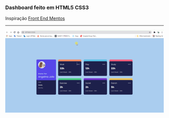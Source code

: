 <h3>Dashboard feito em HTML5 CSS3</h3>
<p>Inspiração <a href="https://www.frontendmentor.io/challenges/time-tracking-dashboard-UIQ7167Jw">Front End Mentos</a></p>

<hr>

<img src="assets/image/dashboard.gif">